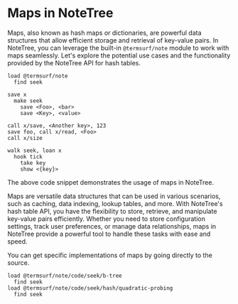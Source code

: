 # Maps in NoteTree

Maps, also known as hash maps or dictionaries, are powerful data
structures that allow efficient storage and retrieval of key-value
pairs. In NoteTree, you can leverage the built-in `@termsurf/note`
module to work with maps seamlessly. Let's explore the potential use
cases and the functionality provided by the NoteTree API for hash
tables.

```link
load @termsurf/note
  find seek

save x
  make seek
    save <Foo>, <bar>
    save <Key>, <value>

call x/save, <Another key>, 123
save foo, call x/read, <Foo>
call x/size

walk seek, loan x
  hook tick
    take key
    show <{key}>
```

The above code snippet demonstrates the usage of maps in NoteTree.

Maps are versatile data structures that can be used in various
scenarios, such as caching, data indexing, lookup tables, and more. With
NoteTree's hash table API, you have the flexibility to store, retrieve,
and manipulate key-value pairs efficiently. Whether you need to store
configuration settings, track user preferences, or manage data
relationships, maps in NoteTree provide a powerful tool to handle these
tasks with ease and speed.

You can get specific implementations of maps by going directly to the
source.

```
load @termsurf/note/code/seek/b-tree
  find seek
load @termsurf/note/code/seek/hash/quadratic-probing
  find seek
```
